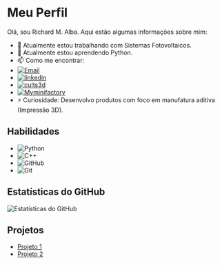 # Meu Perfil

Olá, sou Richard M. Alba. Aqui estão algumas informações sobre mim:

- 🔭 Atualmente estou trabalhando com Sistemas Fotovoltaicos.
- 🌱 Atualmente estou aprendendo Python.
- 📫 Como me encontrar: 
- [![Email](https://img.shields.io/badge/email-006?style=for-the-badge&logo=Email&logoColor=white)](rma.eletrica1@gmail.com) 
- [![linkedin](https://img.shields.io/badge/linkedin-0A66C2?style=for-the-badge&logo=linkedin&logoColor=white)](https://www.linkedin.com/in/engrichardalba/)
- [![cults3d](https://img.shields.io/badge/cults3d-0A10?style=for-the-badge&logo=cults3d&logoColor=white)](https://cults3d.com/en/search?q=amartmanufatura) 
- [![Myminifactory](https://img.shields.io/badge/myminictory-0A6?style=for-the-badge&logo=&logoColor=white)](https://www.linkedin.com/in/engrichardalba/) 
- ⚡ Curiosidade: Desenvolvo produtos com foco em manufatura aditiva (Impressão 3D).

## Habilidades

- ![Python](https://img.shields.io/badge/Python-001?style=for-the-badge&logo=Email&logoColor=white)
- ![C++](https://img.shields.io/badge/c++-003?style=for-the-badge&logo=Email&logoColor=white)
- ![GitHub](https://img.shields.io/badge/github-006?style=for-the-badge&logo=Email&logoColor=white)
- ![Git](https://img.shields.io/badge/git-009?style=for-the-badge&logo=Email&logoColor=white)

## Estatísticas do GitHub

![Estatísticas do GitHub](https://github-readme-stats.vercel.app/api?username=rmaxyz&theme=transparent&bg_color=000&border_color=30A3DC&show_icons=true&icon_color=30A3DC&title_color=rueE94D5&hide_title=true&text_color=FFF) 

## Projetos

- [Projeto 1](https://github.com/rmaxyz/AutoHidroTech)
- [Projeto 2](https://github.com/rmaxyz/nascerrenascer.github.io)

